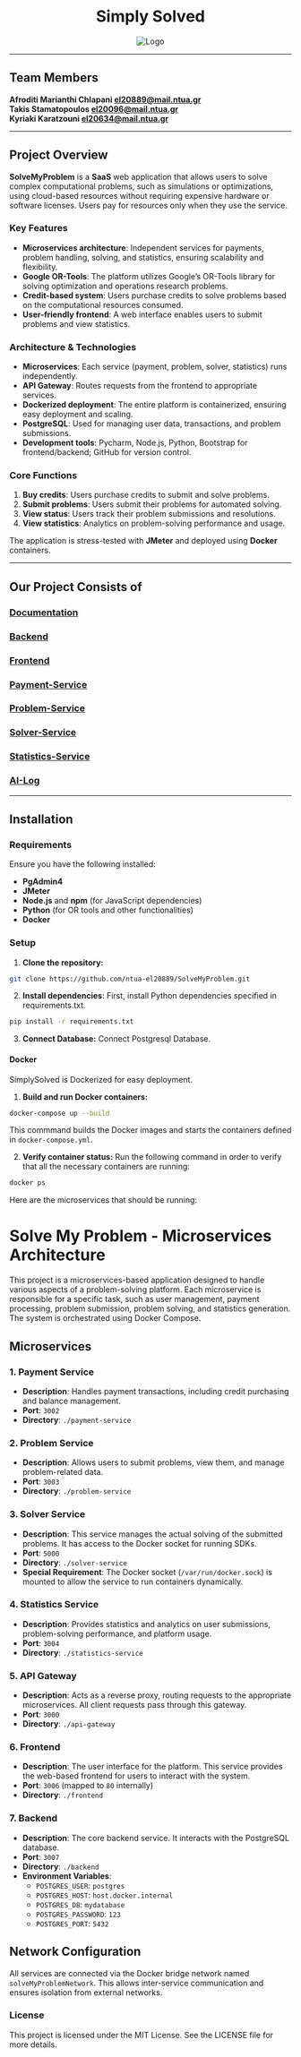 <h1 align="center">Simply Solved</h1>

<p align="center">
  <img src="https://github.com/ntua/saas2024-55/blob/main/frontend/src/logo.png?raw=true" alt="Logo">
</p>

---

## Team Members 

**Afroditi Marianthi Chlapani [el20889@mail.ntua.gr](https://github.com/ntua-el20889)**  
**Takis Stamatopoulos [el20096@mail.ntua.gr](https://github.com/ntua-el20096)**  
**Kyriaki Karatzouni [el20634@mail.ntua.gr](https://github.com/ntua-el20634)**  

---

## Project Overview

**SolveMyProblem** is a **SaaS** web application that allows users to solve complex computational problems, such as simulations or optimizations, using cloud-based resources without requiring expensive hardware or software licenses. Users pay for resources only when they use the service.

### Key Features
- **Microservices architecture**: Independent services for payments, problem handling, solving, and statistics, ensuring scalability and flexibility.
- **Google OR-Tools**: The platform utilizes Google’s OR-Tools library for solving optimization and operations research problems.
- **Credit-based system**: Users purchase credits to solve problems based on the computational resources consumed.
- **User-friendly frontend**: A web interface enables users to submit problems and view statistics.

### Architecture & Technologies
- **Microservices**: Each service (payment, problem, solver, statistics) runs independently.
- **API Gateway**: Routes requests from the frontend to appropriate services.
- **Dockerized deployment**: The entire platform is containerized, ensuring easy deployment and scaling.
- **PostgreSQL**: Used for managing user data, transactions, and problem submissions.
- **Development tools**: Pycharm, Node.js, Python, Bootstrap for frontend/backend; GitHub for version control.

### Core Functions
1. **Buy credits**: Users purchase credits to submit and solve problems.
2. **Submit problems**: Users submit their problems for automated solving.
3. **View status**: Users track their problem submissions and resolutions.
4. **View statistics**: Analytics on problem-solving performance and usage.

The application is stress-tested with **JMeter** and deployed using **Docker** containers.


---

## Our Project Consists of

### [Documentation](https://github.com/ntua-el20889/SolveMyProblem/tree/main/architecture)
### [Backend](https://github.com/ntua-el20889/SolveMyProblem/tree/main/backend)
### [Frontend](https://github.com/ntua-el20889/SolveMyProblem/tree/main/frontend)
### [Payment-Service](https://github.com/ntua-el20889/SolveMyProblem/tree/main/payment-service)
### [Problem-Service](https://github.com/ntua-el20889/SolveMyProblem/tree/main/problem-service)
### [Solver-Service](https://github.com/ntua-el20889/SolveMyProblem/tree/main/solver-service)
### [Statistics-Service](https://github.com/ntua-el20889/SolveMyProblem/tree/main/statistics-service)
### [AI-Log](https://github.com/ntua-el20889/SolveMyProblem/tree/main/ai-log/README.md)

---

## Installation

### Requirements

Ensure you have the following installed:
- **PgAdmin4**
- **JMeter**
- **Node.js** and **npm** (for JavaScript dependencies)
- **Python** (for OR tools and other functionalities)
- **Docker**

### Setup

1. **Clone the repository:**

```bash
git clone https://github.com/ntua-el20889/SolveMyProblem.git
```

2. **Install dependencies**:
First, install Python dependencies specified in requirements.txt.

```bash
pip install -r requirements.txt
```

3. **Connect Database:**
Connect Postgresql Database.

#### Docker

SimplySolved is Dockerized for easy deployment.

1. **Build and run Docker containers:**
   
```bash
docker-compose up --build
```
   This commmand builds the Docker images and starts the containers defined in `docker-compose.yml`.

2. **Verify container status:**
Run the following command in order to verify that all the necessary containers are running:

```bash
docker ps
```

Here are the microservices that should be running: 
# Solve My Problem - Microservices Architecture

This project is a microservices-based application designed to handle various aspects of a problem-solving platform. Each microservice is responsible for a specific task, such as user management, payment processing, problem submission, problem solving, and statistics generation. The system is orchestrated using Docker Compose.

## Microservices

### 1. **Payment Service**
- **Description**: Handles payment transactions, including credit purchasing and balance management.
- **Port**: `3002`
- **Directory**: `./payment-service`

### 2. **Problem Service**
- **Description**: Allows users to submit problems, view them, and manage problem-related data.
- **Port**: `3003`
- **Directory**: `./problem-service`

### 3. **Solver Service**
- **Description**: This service manages the actual solving of the submitted problems. It has access to the Docker socket for running SDKs.
- **Port**: `5000`
- **Directory**: `./solver-service`
- **Special Requirement**: The Docker socket (`/var/run/docker.sock`) is mounted to allow the service to run containers dynamically.

### 4. **Statistics Service**
- **Description**: Provides statistics and analytics on user submissions, problem-solving performance, and platform usage.
- **Port**: `3004`
- **Directory**: `./statistics-service`

### 5. **API Gateway**
- **Description**: Acts as a reverse proxy, routing requests to the appropriate microservices. All client requests pass through this gateway.
- **Port**: `3000`
- **Directory**: `./api-gateway`

### 6. **Frontend**
- **Description**: The user interface for the platform. This service provides the web-based frontend for users to interact with the system.
- **Port**: `3006` (mapped to `80` internally)
- **Directory**: `./frontend`

### 7. **Backend**
- **Description**: The core backend service. It interacts with the PostgreSQL database.
- **Port**: `3007`
- **Directory**: `./backend`
- **Environment Variables**:
  - `POSTGRES_USER`: `postgres`
  - `POSTGRES_HOST`: `host.docker.internal`
  - `POSTGRES_DB`: `mydatabase`
  - `POSTGRES_PASSWORD`: `123`
  - `POSTGRES_PORT`: `5432`

## Network Configuration

All services are connected via the Docker bridge network named `solveMyProblemNetwork`. This allows inter-service communication and ensures isolation from external networks.


### License

This project is licensed under the MIT License. See the LICENSE file for more details.

